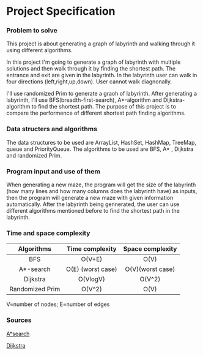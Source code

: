 # Project Specification

### Problem to solve
This project is about generating a graph of labyrinth and walking through it using different algorithms.

In this project I'm going to generate a graph of labyrinth with multiple solutions and then walk through it by finding the shortest path. The entrance and exit are given in the labyrinth. In the labyrinth user can walk in four directions (left,right,up,down). User cannot walk diagnonally. 

I'll use randomized Prim to generate a graoh of labyrinth. After generating a labyrinth, I'll use BFS(breadth-first-search), A*-algorithm and Dijkstra-algorithm to find the shortest path. The purpose of this project is to compare the performence of different shortest path finding algorithms. 

### Data structers and algorithms
The data structures to be used are ArrayList, HashSet, HashMap, TreeMap, queue and PriorityQueue.
The algorithms to be used are BFS, A* , Dijkstra and randomized Prim.                                     

### Program input and use of them
When generating a new maze, the program will get the size of the labyrinth (how many lines and how many columns does the labyrinth have) as inputs, then the program will generate a new maze with given information automatically. After the labyrinth being gennerated, the user can use different algorithms mentioned before to find the shortest path in the labyrinth. 

### Time and space complexity 
| Algorithms     | Time complexity | Space complexity|
| :-------------:| :----------:    | :-----------:   |
|  BFS           | O(V+E)          | O(V)            |
|  A*-search     | O(E) (worst case) | O(V)(worst case)|
|Dijkstra | O(VlogV) | O(V^2)|
|  Randomized Prim| O(V^2)| O(V)|

V=number of nodes; E=number of edges

### Sources
[A*search](https://en.wikipedia.org/wiki/A*_search_algorithm)

[Dijkstra](https://en.wikipedia.org/wiki/Dijkstra%27s_algorithm)

